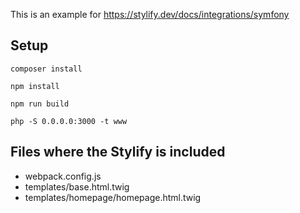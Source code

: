 This is an example for https://stylify.dev/docs/integrations/symfony

## Setup

```
composer install

npm install

npm run build

php -S 0.0.0.0:3000 -t www
```

## Files where the Stylify is included

- webpack.config.js
- templates/base.html.twig
- templates/homepage/homepage.html.twig

